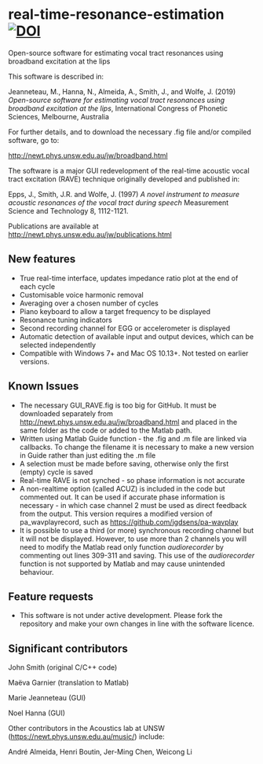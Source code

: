 # real-time-resonance-estimation [![DOI](https://zenodo.org/badge/doi/10.5281.svg)](http://dx.doi.org/10.5281/zenodo.2616871)
Open-source software for estimating vocal tract resonances using broadband excitation at the lips



This software is described in:

Jeanneteau, M., Hanna, N., Almeida, A., Smith, J., and Wolfe, J. (2019) *Open-source software for estimating vocal tract resonances using broadband excitation at the lips*, International Congress of Phonetic Sciences, Melbourne, Australia

For further details, and to download the necessary .fig file and/or compiled software, go to:

http://newt.phys.unsw.edu.au/jw/broadband.html

The software is a major GUI redevelopment of the real-time acoustic vocal tract excitation (RAVE) technique originally developed and published in:

Epps, J., Smith, J.R. and Wolfe, J. (1997) *A novel instrument to measure acoustic resonances of the vocal tract during speech* Measurement Science and Technology 8, 1112-1121.

Publications are available at http://newt.phys.unsw.edu.au/jw/publications.html


## New features
- True real-time interface, updates impedance ratio plot at the end of each cycle
- Customisable voice harmonic removal
- Averaging over a chosen number of cycles
- Piano keyboard to allow a target frequency to be displayed
- Resonance tuning indicators
- Second recording channel for EGG or accelerometer is displayed
- Automatic detection of available input and output devices, which can be selected independently
- Compatible with Windows 7+ and Mac OS 10.13+. Not tested on earlier versions.


## Known Issues
- The necessary GUI_RAVE.fig is too big for GitHub. It must be downloaded separately from http://newt.phys.unsw.edu.au/jw/broadband.html and placed in the same folder as the code or added to the Matlab path.
- Written using Matlab Guide function - the .fig and .m file are linked via callbacks. To change the filename it is necessary to make a new version in Guide rather than just editing the .m file
- A selection must be made before saving, otherwise only the first (empty) cycle is saved
- Real-time RAVE is not synched - so phase information is not accurate
- A non-realtime option (called ACUZ) is included in the code but commented out. It can be used if accurate phase information is necessary - in which case channel 2 must be used as direct feedback from the output. This version requires a modified version of pa_wavplayrecord, such as https://github.com/jgdsens/pa-wavplay
- It is possible to use a third (or more) synchronous recording channel but it will not be displayed. However, to use more than 2 channels you will need to modify the Matlab read only function *audiorecorder* by commenting out lines 309-311 and saving. This use of the *audiorecorder* function is not supported by Matlab and may cause unintended behaviour.


## Feature requests
- This software is not under active development. Please fork the repository and make your own changes in line with the software licence.


## Significant contributors

John Smith (original C/C++ code)
 
Maëva Garnier (translation to Matlab)
 
Marie Jeanneteau (GUI)
 
Noel Hanna (GUI)

Other contributors in the Acoustics lab at UNSW (https://newt.phys.unsw.edu.au/music/) include:
 
André Almeida, Henri Boutin, Jer-Ming Chen, Weicong Li
